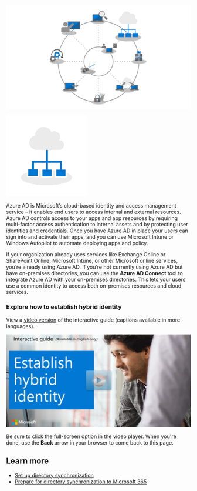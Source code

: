![Step 2 highlighted on deployment wheel](../media/step-2-wheel.png)

![Step 2 icon](../media/step-2-icon.png)

Azure AD is Microsoft’s cloud-based identity and access management service – it enables end users to access internal and external resources. Azure AD controls access to your apps and app resources by requiring multi-factor access authentication to internal assets and by protecting user identities and credentials. Once you have Azure AD in place your users can sign into and activate their apps, and you can use Microsoft Intune or Windows Autopilot to automate deploying apps and policy.

If your organization already uses services like Exchange Online or SharePoint Online, Microsoft Intune, or other Microsoft online services, you’re already using Azure AD. If you’re not currently using Azure AD but have on-premises directories, you can use the **Azure AD Connect** tool to integrate Azure AD with your on-premises directories. This lets your users use a common identity to access both on-premises resources and cloud services.

### Explore how to establish hybrid identity

View a [video version](https://www.microsoft.com/videoplayer/embed/RE44DnV) of the interactive guide (captions available in more languages).

<a href="https://mslearn.cloudguides.com/guides/Establish%20hybrid%20identity">![Establish hybrid identity](../media/lab-hybrid-identity.png)</a>  

Be sure to click the full-screen option in the video player. When you're done, use the **Back** arrow in your browser to come back to this page.

## Learn more

- [Set up directory synchronization](/office365/enterprise/set-up-directory-synchronization?azure-portal=true)
- [Prepare for directory synchronization to Microsoft 365](/office365/enterprise/prepare-for-directory-synchronization?azure-portal=true)
